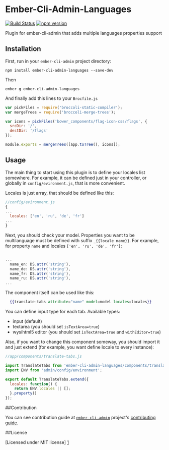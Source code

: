 # Ember-Cli-Admin-Languages

[![Build Status](https://travis-ci.org/ember-admin/ember-cli-admin-languages.svg?branch=master)](https://travis-ci.org/ember-admin/ember-cli-admin-languages)
[![npm version](https://badge.fury.io/js/ember-cli-admin-languages.svg)](http://badge.fury.io/js/ember-cli-admin-languages)

Plugin for ember-cli-admin that adds multiple languages properties support

## Installation

First, run in your `ember-cli-admin` project directory:

`npm install ember-cli-admin-languages --save-dev`

Then

`ember g ember-cli-admin-languages`

And finally add this lines to your `Brocfile.js`

```javascript
var pickFiles = require('broccoli-static-compiler');
var mergeTrees = require('broccoli-merge-trees');

var icons = pickFiles('bower_components/flag-icon-css/flags', {
  srcDir: '/',
  destDir: '/flags'
});

module.exports = mergeTrees([app.toTree(), icons]);
```

## Usage

The main thing to start using this plugin is to define your locales list somewhere. For example, it can be defined just in your controller, or globally in `config/evironment.js`, that is more convenient.

Locales is just array, that should be defined like this:

```javascript
//config/evironment.js
{
...
  locales: ['en', 'ru', 'de', 'fr']
...
}
```

Next, you should check your model. Properties you want to be multilanguage must be defined with suffix `_{{locale name}}`.
For example, for property `name` and locales `['en', 'ru', 'de', 'fr']`:

```javascript

...
  name_en: DS.attr('string'),
  name_de: DS.attr('string'),
  name_fr: DS.attr('string'),
  name_ru: DS.attr('string'),
...

```

The component itself can be used like this:

```handlebars
  {{translate-tabs attribute="name" model=model locales=locales}}
```

You can define input type for each tab. Available types:
- input (default)
- textarea (you should set `isTextArea=true`)
- wysihtml5 editor (you should set `isTextArea=true` and `withEditor=true`)

Also, if you want to change this component someway, you should import it and just extend (for example, you want define locale to every instance):

```javascript
//app/components/translate-tabs.js

import TranslateTabs from 'ember-cli-admin-languages/components/translate-tabs';
import ENV from 'admin/config/environment';

export default TranslateTabs.extend({
  locales: function() {
    return ENV.locales || [];
  }.property()
});

```

##Contribution

You can see contribution guide at [`ember-cli-admin`](https://github.com/ember-admin/ember-cli-admin/) project's [contributing guide](https://github.com/ember-admin/ember-cli-admin/wiki/Contributing).

##License

[Licensed under MIT license] [1]

[1]:http://opensource.org/licenses/mit-license.php
